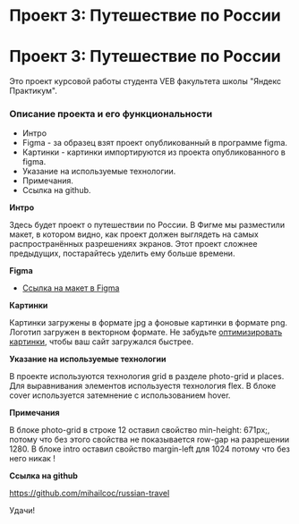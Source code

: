 # Проект 3: Путешествие по России
# Проект 3: Путешествие по России
Это проект курсовой работы студента VEB факультета школы "Яндекс Практикум".
### Описание проекта и его функциональности
* Интро
* Figma - за образец взят проект опубликованный в программе figma.
* Картинки - картинки импортируются из проекта опубликованного в figma.
* Указание на используемые технологии.
* Примечания.
* Ссылка на github.

**Интро**

Здесь будет проект о путешествии по России.
В Фигме мы разместили макет, в котором видно, как проект должен выглядеть на самых распространённых разрешениях экранов.
Этот проект сложнее предыдущих, постарайтесь уделить ему больше времени.

**Figma**

* [Ссылка на макет в Figma](https://www.figma.com/file/5S2WSbEFL6awjVWJ0NWL8Q/Sprint-3_-Russia-_-desktop-mobile?node-id=28503%3A0)

**Картинки**

Картинки загружены в формате jpg а фоновые картинки в формате png.
Логотип загружен в векторном формате.
Не забудьте [оптимизировать картинки](https://tinypng.com/), чтобы ваш сайт загружался быстрее.

**Указание на используемые технологии**

В проекте используются технология grid в разделе photo-grid и places.
Для выравнивания элементов используестя технология flex.
В блоке cover используется затемнение с использованием hover.

**Примечания**

В блоке photo-grid в строке 12 оставил свойство    min-height: 671px;, потому что без этого свойства не показывается row-gap на разрешении 1280.
В блоке intro оставил свойство margin-left для 1024 потому что без него никак ! 

**Ссылка на github**

https://github.com/mihailcoc/russian-travel

Удачи!

